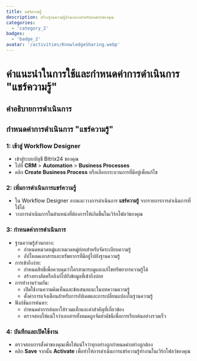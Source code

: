 ```yaml
---
title: แชร์ความรู้
description: สร้างฐานความรู้ส่วนกลางสำหรับองค์กรของคุณ
categories: 
  - 'category_2'
badges: 
  - 'badge_2'
avatar: '/activities/KnowledgeSharing.webp'
---
```

# คำแนะนำในการใช้และกำหนดค่าการดำเนินการ "แชร์ความรู้"

## คำอธิบายการดำเนินการ

## **กำหนดค่าการดำเนินการ "แชร์ความรู้"**

### 1: เข้าสู่ Workflow Designer
- เข้าสู่ระบบบัญชี Bitrix24 ของคุณ
- ไปที่ **CRM** > **Automation** > **Business Processes**
- คลิก **Create Business Process** หรือเลือกกระบวนการที่มีอยู่เพื่อแก้ไข

### 2: เพิ่มการดำเนินการแชร์ความรู้
- ใน Workflow Designer ลากและวางการดำเนินการ **แชร์ความรู้** จากรายการการดำเนินการที่ใช้ได้
- วางการดำเนินการในตำแหน่งที่ต้องการให้เกิดขึ้นในเวิร์กโฟลว์ของคุณ

### 3: กำหนดค่าการดำเนินการ
- ฐานความรู้ส่วนกลาง:
  - กำหนดหมวดหมู่และหมวดหมู่ย่อยสำหรับจัดระเบียบความรู้
  - อัปโหลดเอกสารและทรัพยากรที่มีอยู่ไปยังฐานความรู้
- การเข้าถึงง่าย:
  - กำหนดสิทธิ์เพื่อควบคุมว่าใครสามารถดูและแก้ไขทรัพยากรความรู้ได้
  - สร้างทางลัดหรือลิงก์ไปยังข้อมูลที่เข้าถึงบ่อย
- การทำงานร่วมกัน:
  - เปิดใช้งานความคิดเห็นและข้อเสนอแนะในบทความความรู้
  - ตั้งค่าการแจ้งเตือนสำหรับการอัปเดตและการเปลี่ยนแปลงในฐานความรู้
- ฟังก์ชันการค้นหา:
  - กำหนดค่าการค้นหาให้รวมแท็กและคำสำคัญที่เกี่ยวข้อง
  - ตรวจสอบให้แน่ใจว่าเอกสารทั้งหมดถูกจัดทำดัชนีเพื่อการเรียกค้นอย่างรวดเร็ว

### 4: บันทึกและเปิดใช้งาน
- ตรวจสอบการตั้งค่าของคุณเพื่อให้แน่ใจว่าทุกอย่างถูกกำหนดค่าอย่างถูกต้อง
- คลิก **Save** จากนั้น **Activate** เพื่อทำให้การดำเนินการแชร์ความรู้ทำงานในเวิร์กโฟลว์ของคุณ